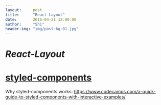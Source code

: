 ```yaml
---
layout:     post
title:      "React Layout"
date:       2016-04-21 12:00:00
author:     "Shi"
header-img: "img/post-bg-01.jpg"
---
```


# *React-Layout*

# [styled-components](https://github.com/styled-components/styled-components)

Why styled-components works: https://www.codecamps.com/a-quick-guide-to-styled-components-with-interactive-examples/



